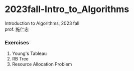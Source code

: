 # 2023fall-Intro_to_Algorithms
Introduction to Algorithms, 2023 fall\
prof. 施仁忠
### Exercises
1. Young's Tableau
2. RB Tree
3. Resource Allocation Problem
